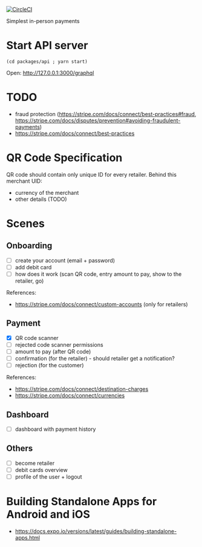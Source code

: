 [![CircleCI](https://circleci.com/gh/adeira/mobile-quick-payments/tree/master.svg?style=svg)](https://circleci.com/gh/adeira/mobile-quick-payments/tree/master)

Simplest in-person payments

# Start API server

```
(cd packages/api ; yarn start)
```

Open: http://127.0.0.1:3000/graphql

# TODO

- fraud protection (https://stripe.com/docs/connect/best-practices#fraud, https://stripe.com/docs/disputes/prevention#avoiding-fraudulent-payments)
- https://stripe.com/docs/connect/best-practices

# QR Code Specification

QR code should contain only unique ID for every retailer. Behind this merchant UID:

- currency of the merchant
- other details (TODO)

# Scenes

## Onboarding

- [ ] create your account (email + password)
- [ ] add debit card
- [ ] how does it work (scan QR code, entry amount to pay, show to the retailer, go)

References:

- https://stripe.com/docs/connect/custom-accounts (only for retailers)

## Payment

- [x] QR code scanner
- [ ] rejected code scanner permissions
- [ ] amount to pay (after QR code)
- [ ] confirmation (for the retailer) - should retailer get a notification?
- [ ] rejection (for the customer)

References:

- https://stripe.com/docs/connect/destination-charges
- https://stripe.com/docs/connect/currencies

## Dashboard

- [ ] dashboard with payment history

## Others

- [ ] become retailer
- [ ] debit cards overview
- [ ] profile of the user + logout

# Building Standalone Apps for Android and iOS

- https://docs.expo.io/versions/latest/guides/building-standalone-apps.html
